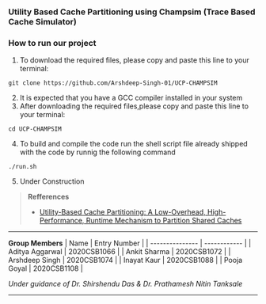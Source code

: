 ### Utility Based Cache Partitioning using Champsim (Trace Based Cache Simulator)

### How to run our project

1) To download the required files, please copy and paste this line to your terminal:
```
git clone https://github.com/Arshdeep-Singh-01/UCP-CHAMPSIM
```
2) It is expected that you have a GCC compiler installed in your system
3) After downloading the required files,please copy and paste this line to your terminal:

```
cd UCP-CHAMPSIM
```
4) To build and compile the code run the shell script file already shipped with the code by runnig the following command

```
./run.sh
```

5) Under Construction






> **Refferences**
> * [Utility-Based Cache Partitioning: A Low-Overhead, High-Performance, Runtime Mechanism to Partition Shared Caches](https://ieeexplore.ieee.org/document/4041865)


---
**Group Members**
| Name            | Entry Number |
| --------------- | ------------ |
| Aditya Aggarwal | 2020CSB1066  |
| Ankit Sharma | 2020CSB1072  |
| Arshdeep Singh | 2020CSB1074  |
| Inayat Kaur | 2020CSB1088  |
| Pooja Goyal | 2020CSB1108  |

*Under guidance of Dr. Shirshendu Das & Dr. Prathamesh Nitin Tanksale*
___
